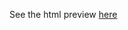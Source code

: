 
See the html preview [here](https://htmlpreview.github.io/?https://raw.githubusercontent.com/haganjam/marie-curie-prop/refs/heads/main/document/proposal-document.html)



